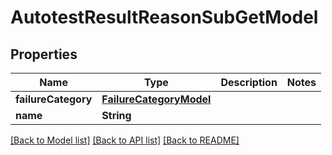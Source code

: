 # AutotestResultReasonSubGetModel

## Properties
Name | Type | Description | Notes
------------ | ------------- | ------------- | -------------
**failureCategory** | [**FailureCategoryModel**](FailureCategoryModel.md) |  | 
**name** | **String** |  | 

[[Back to Model list]](../README.md#documentation-for-models) [[Back to API list]](../README.md#documentation-for-api-endpoints) [[Back to README]](../README.md)


